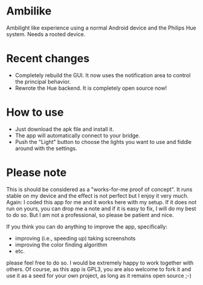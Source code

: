 # Ambilike
Ambilight like experience using a normal Android device and the Philips Hue system. Needs a rooted device.

# Recent changes
* Completely rebuild the GUI. It now uses the notification area to control the principal behavior.
* Rewrote the Hue backend. It is completely open source now!

# How to use
* Just download the apk file and install it.
* The app will automatically connect to your bridge.
* Push the "Light" button to choose the lights you want to use and fiddle around with the settings.

# Please note
This is should be considered as a "works-for-me proof of concept". It runs stable on my device and
the effect is not perfect but I enjoy it very much.
Again: I coded this app for me and it works here with my setup. If it does not run on yours,
you can drop me a note and if it is easy to fix, I will do my best to do so. But I am not a 
professional, so please be patient and nice.

If you think you can do anything to improve the app, specifically:
* improving (i.e., speeding up) taking screenshots
* improving the color finding algorithm
* etc.

please feel free to do so. I would be extremely happy to work together with others. Of course, as this app is GPL3, you are also welcome to fork it and use it as a seed for your own project, as long as it remains open source ;-)